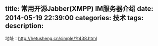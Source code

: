 title: 常用开源Jabber(XMPP) IM服务器介绍
date: 2014-05-19 22:39:00
categories: 技术
tags: 
description:
---
地址：http://hetusheng.cn/simple/?t438.html
